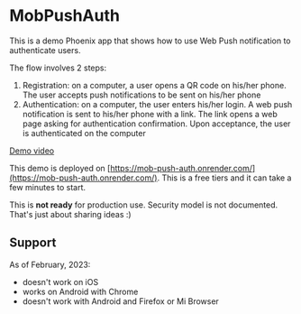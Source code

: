 # MobPushAuth

This is a demo Phoenix app that shows how to use Web Push notification
to authenticate users.

The flow involves 2 steps:
1. Registration: on a computer, a user opens a QR code on his/her phone. The
user accepts push notifications to be sent on his/her phone
2. Authentication: on a computer, the user enters his/her login. A web push
notification is sent to his/her phone with a link. The link opens a web
page asking for authentication confirmation. Upon acceptance, the user is
authenticated on the computer

[Demo video](https://vimeo.com/798029707)

This demo is deployed on
[https://mob-push-auth.onrender.com/](https://mob-push-auth.onrender.com/).
This is a free tiers and it can take a few minutes to start.

This is **not ready** for production use. Security model is not documented.
That's just about sharing ideas :)

## Support

As of February, 2023:
- doesn't work on iOS
- works on Android with Chrome
- doesn't work with Android and Firefox or Mi Browser
